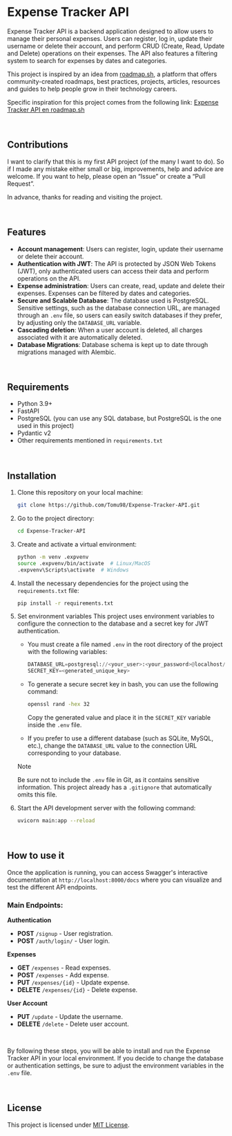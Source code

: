 # Expense Tracker API

Expense Tracker API is a backend application designed to allow users to manage their personal expenses.
Users can register, log in, update their username or delete their account, and perform CRUD (Create, Read, Update and Delete) operations on their expenses.
The API also features a filtering system to search for expenses by dates and categories.


This project is inspired by an idea from [roadmap.sh](https://roadmap.sh), a platform that offers community-created roadmaps, 
best practices, projects, articles, resources and guides to help people grow in their technology careers.


Specific inspiration for this project comes from the following link: [Expense Tracker API en roadmap.sh](https://roadmap.sh/projects/expense-tracker-api)

<br>

## Contributions

I want to clarify that this is my first API project (of the many I want to do). So if I made any mistake either small or big, improvements, help and advice are welcome. If you want to help, please open an “Issue” or create a “Pull Request”.


In advance, thanks for reading and visiting the project.

<br>

## Features

- **Account management**: Users can register, login, update their username or delete their account.
- **Authentication with JWT**: The API is protected by JSON Web Tokens (JWT), only authenticated users can access their data and perform operations on the API.
- **Expense administration**: Users can create, read, update and delete their expenses. Expenses can be filtered by dates and categories.
- **Secure and Scalable Database**: The database used is PostgreSQL. Sensitive settings, such as the database connection URL, are managed through an `.env` file, so users can easily switch databases if they prefer, by adjusting only the `DATABASE_URL` variable.
- **Cascading deletion**: When a user account is deleted, all charges associated with it are automatically deleted.
- **Database Migrations**: Database schema is kept up to date through migrations managed with Alembic.

<br>

## Requirements

- Python 3.9+
- FastAPI
- PostgreSQL (you can use any SQL database, but PostgreSQL is the one used in this project)
- Pydantic v2
- Other requirements mentioned in `requirements.txt`

<br>

## Installation

1. Clone this repository on your local machine:

   ```bash
   git clone https://github.com/Tomu98/Expense-Tracker-API.git
   ```

2. Go to the project directory:

   ```bash
   cd Expense-Tracker-API
   ```

3. Create and activate a virtual environment:

   ```bash
   python -m venv .expvenv
   source .expvenv/bin/activate  # Linux/MacOS
   .expvenv\Scripts\activate  # Windows
   ```

4. Install the necessary dependencies for the project using the `requirements.txt` file:

   ```bash
   pip install -r requirements.txt
   ```

5. Set environment variables
   This project uses environment variables to configure the connection to the database and a secret key for JWT authentication.
   - You must create a file named `.env` in the root directory of the project with the following variables:
     ```python
     DATABASE_URL=postgresql://<your_user>:<your_password>@localhost/<your_database>
     SECRET_KEY=<generated_unique_key>
     ```

   - To generate a secure secret key in bash, you can use the following command:
     ```bash
     openssl rand -hex 32
     ```
     Copy the generated value and place it in the `SECRET_KEY` variable inside the `.env` file.

   - If you prefer to use a different database (such as SQLite, MySQL, etc.), change the `DATABASE_URL` value to the connection URL corresponding to your database.

   > [!NOTE]
   > Be sure not to include the `.env` file in Git, as it contains sensitive information. This project already has a `.gitignore` that automatically omits this file.
11. Start the API development server with the following command:

    ```bash
    uvicorn main:app --reload
    ```


<br>

## How to use it

Once the application is running, you can access Swagger's interactive documentation at 
`http://localhost:8000/docs` where you can visualize and test the different API endpoints.

### Main Endpoints:

**Authentication**
- **POST** `/signup` - User registration.
- **POST** `/auth/login/` - User login.

**Expenses**
- **GET** `/expenses` - Read expenses.
- **POST** `/expenses` - Add expense.
- **PUT** `/expenses/{id}` - Update expense.
- **DELETE** `/expenses/{id}` - Delete expense.

**User Account**
- **PUT** `/update` - Update the username.
- **DELETE** `/delete` - Delete user account.

<br>

By following these steps, you will be able to install and run the Expense Tracker API in your local environment.
If you decide to change the database or authentication settings, 
be sure to adjust the environment variables in the `.env` file.


<br>

## License

This project is licensed under [MIT License](https://opensource.org/licenses/MIT).





